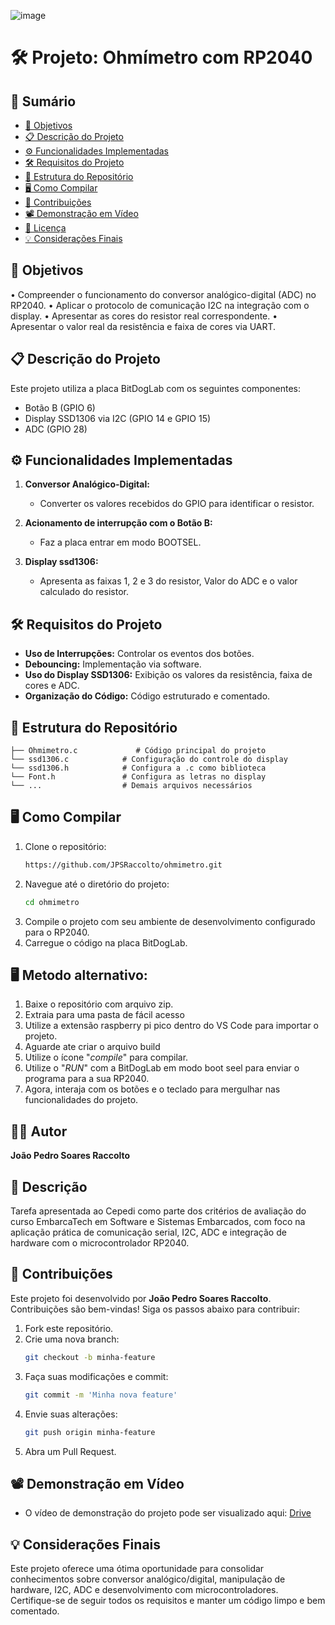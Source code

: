 ![image](https://github.com/user-attachments/assets/f2a5c9b8-6208-4723-8f46-1d74be421827)


# 🛠️ Projeto: Ohmímetro com RP2040

## 📑 Sumário
- [🎯 Objetivos](#-objetivos)
- [📋 Descrição do Projeto](#-descrição-do-projeto)
- [⚙️ Funcionalidades Implementadas](#%EF%B8%8F-funcionalidades-implementadas)
- [🛠️ Requisitos do Projeto](#%EF%B8%8F-requisitos-do-projeto)
- [📂 Estrutura do Repositório](#-estrutura-do-reposit%C3%A1rio)
- [🖥️ Como Compilar](#%EF%B8%8F-como-compilar)
- [🤝 Contribuições](#-contribui%C3%A7%C3%B5es)
- [📽️ Demonstração em Vídeo](#%EF%B8%8F-demonstra%C3%A7%C3%A3o-em-v%C3%ADdeo)
- [📜 Licença](#-licen%C3%A7a)
- [💡 Considerações Finais](#-considera%C3%A7%C3%B5es-finais)

## 🎯 Objetivos
• Compreender o funcionamento do conversor analógico-digital (ADC) no RP2040.
• Aplicar o protocolo de comunicação I2C na integração com o display.
• Apresentar as cores do resistor real correspondente.
• Apresentar o valor real da resistência e faixa de cores via UART.

## 📋 Descrição do Projeto
Este projeto utiliza a placa BitDogLab com os seguintes componentes:
- Botão B (GPIO 6)
- Display SSD1306 via I2C (GPIO 14 e GPIO 15)
- ADC (GPIO 28)

## ⚙️ Funcionalidades Implementadas
1. **Conversor Analógico-Digital:**
   - Converter os valores recebidos do GPIO para identificar o resistor.
     
2. **Acionamento de interrupção com o Botão B:**
   - Faz a placa entrar em modo BOOTSEL.

3. **Display ssd1306:**
   - Apresenta as faixas 1, 2 e 3 do resistor, Valor do ADC e o valor calculado do resistor.

## 🛠️ Requisitos do Projeto
- **Uso de Interrupções:** Controlar os eventos dos botões.
- **Debouncing:** Implementação via software.
- **Uso do Display SSD1306:** Exibição os valores da resistência, faixa de cores e ADC.
- **Organização do Código:** Código estruturado e comentado.

## 📂 Estrutura do Repositório
```
├── Ohmimetro.c             # Código principal do projeto
└── ssd1306.c            # Configuração do controle do display
└── ssd1306.h            # Configura a .c como biblioteca
└── Font.h               # Configura as letras no display
└── ...                  # Demais arquivos necessários
```

## 🖥️ Como Compilar
1. Clone o repositório:
   ```bash
   https://github.com/JPSRaccolto/ohmimetro.git
   ```
2. Navegue até o diretório do projeto:
   ```bash
   cd ohmimetro
   ```
3. Compile o projeto com seu ambiente de desenvolvimento configurado para o RP2040.
4. Carregue o código na placa BitDogLab.

## 🖥️ Metodo alternativo:
1. Baixe o repositório com arquivo zip.
2. Extraia para uma pasta de fácil acesso
3. Utilize a extensão raspberry pi pico dentro do VS Code para importar o projeto.
4. Aguarde ate criar o arquivo build
5. Utilize o ícone "_compile_" para compilar.
6. Utilize o "_RUN_" com a BitDogLab em modo boot seel para enviar o programa para a sua RP2040.
7. Agora, interaja com os botões e o teclado para mergulhar nas funcionalidades do projeto.

## 🧑‍💻 Autor
**João Pedro Soares Raccolto**

## 📝 Descrição
Tarefa apresentada ao Cepedi como parte dos critérios de avaliação do curso EmbarcaTech em Software e Sistemas Embarcados, com foco na aplicação prática de comunicação serial, I2C, ADC e integração de hardware com o microcontrolador RP2040.

## 🤝 Contribuições
Este projeto foi desenvolvido por **João Pedro Soares Raccolto**.
Contribuições são bem-vindas! Siga os passos abaixo para contribuir:

1. Fork este repositório.
2. Crie uma nova branch:
   ```bash
   git checkout -b minha-feature
   ```
3. Faça suas modificações e commit:
   ```bash
   git commit -m 'Minha nova feature'
   ```
4. Envie suas alterações:
   ```bash
   git push origin minha-feature
   ```
5. Abra um Pull Request.

## 📽️ Demonstração em Vídeo
- O vídeo de demonstração do projeto pode ser visualizado aqui: [Drive](https://drive.google.com/file/d/1DZ8QoC-WBlzof8Z8Gtxekt82uB_khaMO/view?usp=sharing)

## 💡 Considerações Finais
Este projeto oferece uma ótima oportunidade para consolidar conhecimentos sobre conversor analógico/digital, manipulação de hardware,
I2C, ADC e desenvolvimento com microcontroladores. Certifique-se de seguir todos os requisitos e manter um código limpo e bem comentado.
